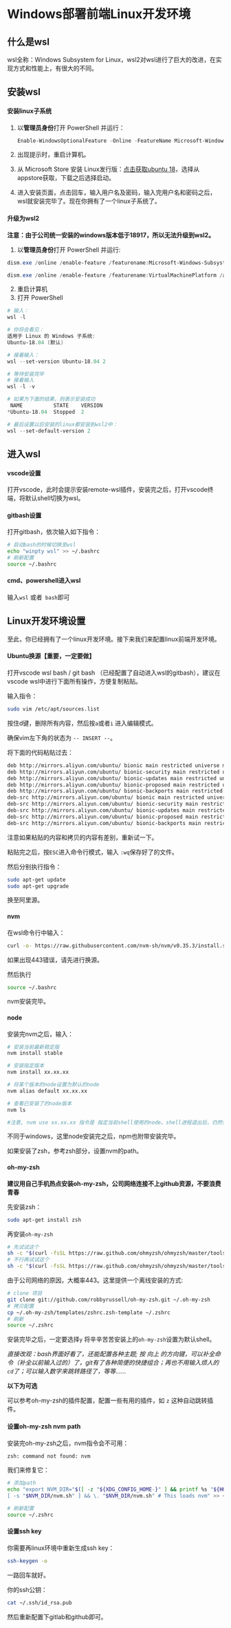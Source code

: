 # Windows部署前端Linux开发环境

## 什么是wsl

wsl全称：Windows Subsystem for Linux，wsl2对wsl进行了巨大的改进，在实现方式和性能上，有很大的不同。

## 安装wsl

#### 安装linux子系统

1. 以**管理员身份**打开 PowerShell 并运行：

   ```powershell
   Enable-WindowsOptionalFeature -Online -FeatureName Microsoft-Windows-Subsystem-Linux
   ```

2. 出现提示时，重启计算机。

3. 从 Microsoft Store 安装 Linux发行版：[点击获取ubuntu 18](https://www.microsoft.com/zh-cn/p/ubuntu-1804-lts/9n9tngvndl3q?rtc=1&activetab=pivot:overviewtab)，选择从appstore获取，下载之后选择启动。

4. 进入安装页面，点击回车，输入用户名及密码，输入完用户名和密码之后，wsl就安装完毕了。现在你拥有了一个linux子系统了。

#### 升级为wsl2

**注意：由于公司统一安装的windows版本低于18917，所以无法升级到wsl2。**

1. 以**管理员身份**打开 PowerShell 并运行:

```powershell
dism.exe /online /enable-feature /featurename:Microsoft-Windows-Subsystem-Linux /all /norestart

dism.exe /online /enable-feature /featurename:VirtualMachinePlatform /all /norestart
```

2. 重启计算机
3. 打开 PowerShell

```powershell
# 输入：
wsl -l

# 你将会看见：
适用于 Linux 的 Windows 子系统:
Ubuntu-18.04 (默认)

# 接着输入：
wsl --set-version Ubuntu-18.04 2

# 等待安装完毕
# 接着输入
wsl -l -v

# 如果为下面的结果，则表示安装成功
 NAME          STATE    VERSION
*Ubuntu-18.04  Stopped  2

# 最后设置以后安装的linux都安装到wsl2中：
wsl --set-default-version 2
```

## 进入wsl

#### vscode设置

打开vscode，此时会提示安装remote-wsl插件，安装完之后，打开vscode终端，将默认shell切换为wsl。

#### gitbash设置

打开gitbash，依次输入如下指令：

```bash
# 启动bash的时候切换至wsl
echo "winpty wsl" >> ~/.bashrc
# 刷新配置
source ~/.bashrc
```

#### cmd、powershell进入wsl

输入`wsl` 或者` bash`即可

## Linux开发环境设置

至此，你已经拥有了一个linux开发环境。接下来我们来配置linux前端开发环境。

#### Ubuntu换源【重要，一定要做】

打开vscode wsl bash / git bash （已经配置了自动进入wsl的gitbash），建议在vscode wsl中进行下面所有操作，方便复制粘贴。

输入指令：

```bash
sudo vim /etc/apt/sources.list
```

按住d键，删除所有内容，然后按`a`或者`i` 进入编辑模式。

确保vim左下角的状态为 `-- INSERT --`。

将下面的代码粘贴过去：

```bash
deb http://mirrors.aliyun.com/ubuntu/ bionic main restricted universe multiverse
deb http://mirrors.aliyun.com/ubuntu/ bionic-security main restricted universe multiverse
deb http://mirrors.aliyun.com/ubuntu/ bionic-updates main restricted universe multiverse
deb http://mirrors.aliyun.com/ubuntu/ bionic-proposed main restricted universe multiverse
deb http://mirrors.aliyun.com/ubuntu/ bionic-backports main restricted universe multiverse
deb-src http://mirrors.aliyun.com/ubuntu/ bionic main restricted universe multiverse
deb-src http://mirrors.aliyun.com/ubuntu/ bionic-security main restricted universe multiverse
deb-src http://mirrors.aliyun.com/ubuntu/ bionic-updates main restricted universe multiverse
deb-src http://mirrors.aliyun.com/ubuntu/ bionic-proposed main restricted universe multiverse
deb-src http://mirrors.aliyun.com/ubuntu/ bionic-backports main restricted universe multiverse
```

注意如果粘贴的内容和拷贝的内容有差别，重新试一下。

粘贴完之后，按`ESC`进入命令行模式，输入 `:wq`保存好了的文件。

然后分别执行指令：

```bash
sudo apt-get update
sudo apt-get upgrade
```

换至阿里源。

#### nvm

在wsl命令行中输入：

```bash
curl -o- https://raw.githubusercontent.com/nvm-sh/nvm/v0.35.3/install.sh | bash
```

如果出现443错误，请先进行换源。

然后执行

```bash
source ~/.bashrc
```

nvm安装完毕。

#### node

安装完nvm之后，输入：

```bash
# 安装当前最新稳定版
nvm install stable

# 安装指定版本
nvm install xx.xx.xx

# 将某个版本的node设置为默认的node
nvm alias default xx.xx.xx

# 查看已安装了的node版本
nvm ls

#注意, nvm use xx.xx.xx 指令是 指定当前shell使用的node。shell进程退出后，仍然会使用默认版本的node
```

不同于windows，这里node安装完之后，npm也附带安装完毕。

如果安装了zsh，参考zsh部分，设置nvm的path。

#### oh-my-zsh

**建议用自己手机热点安装oh-my-zsh，公司网络连接不上github资源，不要浪费青春**

先安装zsh：

```bash
sudo apt-get install zsh
```

再安装`oh-my-zsh`

```bash
# 先试试这个
sh -c "$(curl -fsSL https://raw.github.com/ohmyzsh/ohmyzsh/master/tools/install.sh)"
# 不行再试试这个
sh -c "$(curl -fsSL https://raw.github.com/ohmyzsh/ohmyzsh/master/tools/install.sh)"
```

由于公司网络的原因，大概率443。这里提供一个离线安装的方式:

```bash
# clone 项目
git clone git://github.com/robbyrussell/oh-my-zsh.git ~/.oh-my-zsh
# 拷贝配置
cp ~/.oh-my-zsh/templates/zshrc.zsh-template ~/.zshrc
# 刷新
source ~/.zshrc
```

安装完毕之后，一定要选择`y` 将辛辛苦苦安装上的`oh-my-zsh`设置为默认shell。

*直接改观：bash界面好看了，还能配置各种主题;  按 向上 的方向键，可以补全命令（补全以前输入过的）了，git有了各种简便的快捷组合；再也不用输入烦人的`cd`了；可以输入数字来跳转路径了，等等......*

**以下为可选**

可以参考oh-my-zsh的插件配置，配置一些有用的插件，如 `z` 这种自动跳转插件。

#### 设置oh-my-zsh nvm path

安装完oh-my-zsh之后，nvm指令会不可用：

```bash
zsh: command not found: nvm
```

我们来修复它：

```bash
# 添加path
echo "export NVM_DIR="$([ -z "${XDG_CONFIG_HOME-}" ] && printf %s "${HOME}/.nvm" || printf %s "${XDG_CONFIG_HOME}/nvm")"
[ -s "$NVM_DIR/nvm.sh" ] && \. "$NVM_DIR/nvm.sh" # This loads nvm" >> ~/.zshrc

# 刷新配置
source ~/.zshrc
```

#### 设置ssh key

你需要再linux环境中重新生成ssh key：

```bash
ssh-keygen -o
```

一路回车就好。

你的ssh公钥：

```bash
cat ~/.ssh/id_rsa.pub
```

然后重新配置下gitlab和github即可。






















